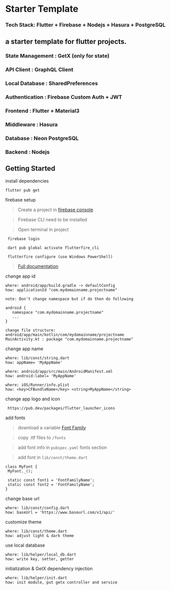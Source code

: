 # Starter Template

### Tech Stack: Flutter + Firebase + Nodejs + Hasura + PostgreSQL

## a starter template for flutter projects.

### State Management : GetX (only for state)
### API Client : GraphQL Client
### Local Database : SharedPreferences
### Authentication : Firebase Custom Auth + JWT
### Frontend : Flutter + Material3
### Middleware : Hasura
### Database : Neon PostgreSQL
### Backend : Nodejs


## Getting Started
install dependencies
 ```
 flutter pub get
 ```

firebase setup 
>Create a project in [firebase console](https://console.firebase.google.com/)

>Firebase CLI need to be installed

>Open terminal in project
 
 ```
  firebase login
 ```
 ```
  dart pub global activate flutterfire_cli
 ```
 ```
  flutterfire configure (use Windows PowerShell)
 ```
 
 > [Full documentation](https://firebase.google.com/docs/flutter/setup?platform=android)
 

change app id
 ```
 where: android/app/build.gradle -> defaultConfig
 how: applicationId "com.mydomainname.projectname"
 
 note: Don't change namespace but if do then do following
 
 android {
    namespace "com.mydomainname.projectname"
    ...
 }
    
 change file structure: android/app/main/kotlin/com/mydomainname/projectname
 MainActivity.kt : package "com.mydomainname.projectname"
 ```
change app name
 ```
 where: lib/const/string.dart
 how: appName= 'MyAppName'
 ```
 ``` 
 where: android/app/src/main/AndroidManifest.xml
 how: android:label= 'MyAppName'
 ``` 
 ``` 
 where: iOS/Runner/info.plist
 how: <key>CFBundleName</key> <string>MyAppName</string>
 
 ```

change app logo and icon
 ```
  https://pub.dev/packages/flutter_launcher_icons
 ```

add fonts
> download a variable [Font Family](https://fonts.google.com/?vfonly=true&preview.text=thisisafontiwassearchingformywholelife)

> copy .ttf files to `/fonts` 

> add font info in `pubspec.yaml` fonts section

> add font in `lib/const/theme.dart`

 ```
 class MyFont {
  MyFont._();

  static const font1 = 'FontFamilyName';
  static const font2 = 'FontFamilyName';
}
 ```

change base url
 ```
 where: lib/const/config.dart
 how: baseUrl = 'https://www.baseurl.com/v1/api/'
 ```

customize theme
 ```
 where: lib/const/theme.dart
 how: adjust light & dark theme
 ```

use local database
 ```
 where: lib/helper/local_db.dart
 how: write key, setter, getter
 ```

initialization & GetX dependency injection
 ```
 where: lib/helper/init.dart
 how: init module, put getx controller and service
 ```
